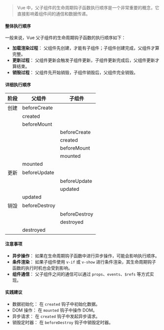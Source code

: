 > Vue 中，父子组件的生命周期钩子函数执行顺序是一个非常重要的概念，它直接影响着组件间的通信和数据传递。

#### 整体执行顺序

一般来说，Vue 父子组件的生命周期钩子函数的执行顺序如下：

- **加载渲染过程**： 父组件先创建，才能有子组件；子组件创建完成，父组件才算完整。
- **更新过程**： 父组件更新会触发子组件更新，子组件更新完成后，父组件更新才算结束。
- **销毁过程**： 父组件先开始销毁，子组件销毁后，父组件完全销毁。

#### 详细执行顺序

| 阶段 | 父组件        | 子组件        |
| ---- | ------------- | ------------- |
| 创建 | beforeCreate  |               |
|      | created       |               |
|      | beforeMount   |               |
|      |               | beforeCreate  |
|      |               | created       |
|      |               | beforeMount   |
|      |               | mounted       |
|      | mounted       |               |
| 更新 | beforeUpdate  |               |
|      |               | beforeUpdate  |
|      |               | updated       |
|      | updated       |               |
| 销毁 | beforeDestroy |               |
|      |               | beforeDestroy |
|      |               | destroyed     |
|      | destroyed     |               |

#### 注意事项

- **异步操作**： 如果在生命周期钩子函数中进行异步操作，可能会影响执行顺序。
- **条件渲染**： 如果子组件使用 `v-if` 或 `v-show` 进行条件渲染，其生命周期钩子函数的执行时机也会受到影响。
- **组件通信**： 父子组件之间的通信可以通过 `props`、`events`、`$refs` 等方式实现。

#### 实践建议

- 数据初始化： 在 `created` 钩子中初始化数据。
- DOM 操作： 在 `mounted` 钩子中操作 DOM。
- 异步请求： 在 `created` 钩子中发起异步请求。
- 销毁定时器： 在 `beforeDestroy` 钩子中销毁定时器。
